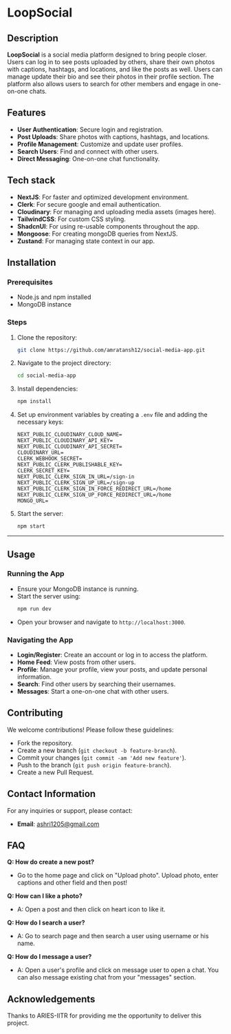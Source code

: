 
# LoopSocial

## Description

**LoopSocial** is a social media platform designed to bring people closer. Users can log in to see posts uploaded by others, share their own photos with captions, hashtags, and locations, and like the posts as well. Users can manage update their bio and see their photos in their profile section. The platform also allows users to search for other members and engage in one-on-one chats.

## Features

- **User Authentication**: Secure login and registration.
- **Post Uploads**: Share photos with captions, hashtags, and locations.
- **Profile Management**: Customize and update user profiles.
- **Search Users**: Find and connect with other users.
- **Direct Messaging**: One-on-one chat functionality.

## Tech stack
- **NextJS**: For faster and optimized development environment.
- **Clerk**: For secure google and email authentication.
- **Cloudinary**: For managing and uploading media assets (images here).
- **TailwindCSS**: For custom CSS styling.
- **ShadcnUI**: For using re-usable components throughout the app.
- **Mongoose**: For creating mongoDB queries from NextJS.
- **Zustand**: For managing state context in our app.

## Installation

### Prerequisites
- Node.js and npm installed
- MongoDB instance

### Steps

1. Clone the repository:
    ```bash
    git clone https://github.com/amratansh12/social-media-app.git
    ```
2. Navigate to the project directory:
    ```bash
    cd social-media-app
    ```
3. Install dependencies:
    ```bash
    npm install
    ```
4. Set up environment variables by creating a `.env` file and adding the necessary keys:
    ```env
    NEXT_PUBLIC_CLOUDINARY_CLOUD_NAME=
    NEXT_PUBLIC_CLOUDINARY_API_KEY=
    NEXT_PUBLIC_CLOUDINARY_API_SECRET=
    CLOUDINARY_URL=
    CLERK_WEBHOOK_SECRET=
    NEXT_PUBLIC_CLERK_PUBLISHABLE_KEY=
    CLERK_SECRET_KEY=
    NEXT_PUBLIC_CLERK_SIGN_IN_URL=/sign-in
    NEXT_PUBLIC_CLERK_SIGN_UP_URL=/sign-up
    NEXT_PUBLIC_CLERK_SIGN_IN_FORCE_REDIRECT_URL=/home
    NEXT_PUBLIC_CLERK_SIGN_UP_FORCE_REDIRECT_URL=/home
    MONGO_URL=
    ```
5. Start the server:
    ```bash
    npm start
    ```

---

## Usage

### Running the App

- Ensure your MongoDB instance is running.
- Start the server using:
    ```bash
    npm run dev
    ```
- Open your browser and navigate to `http://localhost:3000`.

### Navigating the App

- **Login/Register**: Create an account or log in to access the platform.
- **Home Feed**: View posts from other users.
- **Profile**: Manage your profile, view your posts, and update personal information.
- **Search**: Find other users by searching their usernames.
- **Messages**: Start a one-on-one chat with other users.

## Contributing

We welcome contributions! Please follow these guidelines:

- Fork the repository.
- Create a new branch (`git checkout -b feature-branch`).
- Commit your changes (`git commit -am 'Add new feature'`).
- Push to the branch (`git push origin feature-branch`).
- Create a new Pull Request.

## Contact Information

For any inquiries or support, please contact:

- **Email**: ashri1205@gmail.com

## FAQ

**Q: How do create a new post?**
- Go to the home page and click on "Upload photo". Upload photo, enter captions and other field and then post!

**Q: How can I like a photo?**
- A: Open a post and then click on heart icon to like it.

**Q: How do I search a user?**
- A: Go to search page and then search a user using username or his name.

**Q: How do I message a user?**
- A: Open a user's profile and click on message user to open a chat. You can also message existing chat from your "messages" section.


## Acknowledgements

Thanks to ARIES-IITR for providing me the opportunity to deliver this project.

